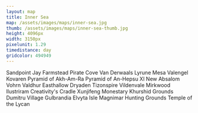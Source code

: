 ```yaml
---
layout: map
title: Inner Sea
map: /assets/images/maps/inner-sea.jpg
thumb: /assets/images/maps/inner-sea-thumb.jpg
height: 4096px
width: 3150px
pixelunit: 1.29
timedistance: day
gridcolor: 494949
---
```

<span class="--right" style="top:999px;left:696px;">Sandpoint</span>
<span class="--left" style="top:1029px;left:772px;">Jay Farmstead</span>
<span class="hidden --right" style="top:955px;left:612px;">Pirate Cove</span>
<span class="--right" style="top:510px;left:475px;">Van Derwaals</span>
<span class="moonfeather --right" style="top:578px;left:1067px;">Lyrune Mesa</span>
<span class="moonfeather --left" style="top:152px;left:2659px;">Valengel</span>
<span class="hidden moonfeather --left" style="top:256px;left:2119px;">Kovaren</span>
<span class="hidden moonfeather --left" style="top:2594px;left:2257px;">Pyramid of Akh-Am-Ra</span>
<span class="hidden moonfeather --right" style="top:2594px;left:2007px;">Pyramid of An-Hepsu XI</span>
<span class="hidden moonfeather --left" style="top:2624px;left:2251px;">New Absalom</span>
<span class="venalis --left" style="top:1251px;left:2249px;">Vohrn Valdhur</span>
<span class="venalis --left" style="top:1059px;left:1668px;">Easthallow</span>
<span class="venalis --left" style="top:813px;left:891px;">Dryaden</span>
<span class="hidden venalis --right" style="top:837px;left:1578px;">Tizonspire</span>
<span class="stannis --right" style="top:971px;left:1801px;">Vildenvale</span>
<span class="zaradae --left" style="top:678px;left:2352px;">Mirkwood</span>
<span class="anakis --right" style="top:1107px;left:1311px;">Ilustriram</span>
<span class="hidden anakis --left" style="top:3307px;left:1843px;">Creativity's Cradle</span>
<span class="pring --right" style="top:441px;left:1264px;">Xunjifeng Monestary</span>
<span class="pring --left" style="top:1932px;left:1723px;">Khurshid Grounds</span>
<span class="hidden pring --right" style="top:1904px;left:1523px;">Dumitru Village</span>
<span class="hidden pring --right" style="top:1969px;left:1596px;">Gulbrandia</span>
<span class="hidden pring --right" style="top:2925px;left:458px;">Elvyta Isle</span>
<span class="--right" style="top:1078px;left:481px;">Magnimar Hunting Grounds</span>
<span class="venalis --right" style="top:845px;left:939px;">Temple of the Lycan</span>
